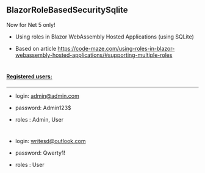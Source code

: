 ## BlazorRoleBasedSecuritySqlite
Now for Net 5 only! 

- Using roles in Blazor WebAssembly Hosted Applications (using SQLite)

- Based on article 
https://code-maze.com/using-roles-in-blazor-webassembly-hosted-applications/#supporting-multiple-roles

#
#### <b><u>Registered users:</u></b>
-----

- login: admin@admin.com

- password: Admin123$

- roles : Admin, User
 
#

- login: writesd@outlook.com

- password: Qwerty1!

- roles : User
#
